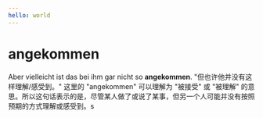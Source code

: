 ```yaml
---
hello: world
---
```


<style module>
.button {
  color: red;
  font-weight: bold;
}
</style>
# angekommen
Aber vielleicht ist das bei ihm gar nicht so **angekommen**.
"但也许他并没有这样理解/感受到。"
这里的 "angekommen" 可以理解为 "被接受" 或 "被理解" 的意思。所以这句话表示的是，尽管某人做了或说了某事，但另一个人可能并没有按照预期的方式理解或感受到。s